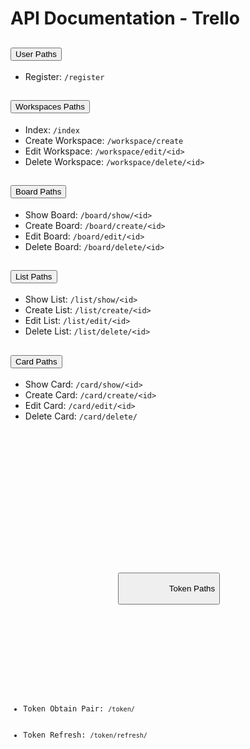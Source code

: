 <div class="container mt-5 mb-5">
    <h1 class="mb-4">API Documentation - Trello</h1>
    <div class="accordion" id="accordionExample">
        <!-- User paths -->
        <div class="accordion-item">
            <h2 class="accordion-header" id="headingOne">
                <button class="accordion-button text-primary" type="button" data-bs-toggle="collapse" data-bs-target="#collapseOne" aria-expanded="true" aria-controls="collapseOne">
                    User Paths
                </button>
            </h2>
            <div id="collapseOne" class="accordion-collapse collapse show" aria-labelledby="headingOne" data-bs-parent="#accordionExample">
                <div class="accordion-body">
                    <ul>
                        <li>Register: <code>/register</code></li>
                    </ul>
                </div>
            </div>
        </div>
        <!-- Workspaces paths -->
        <div class="accordion-item">
            <h2 class="accordion-header" id="headingTwo">
                <button class="accordion-button collapsed text-primary" type="button" data-bs-toggle="collapse" data-bs-target="#collapseTwo" aria-expanded="false" aria-controls="collapseTwo">
                    Workspaces Paths
                </button>
            </h2>
            <div id="collapseTwo" class="accordion-collapse collapse" aria-labelledby="headingTwo" data-bs-parent="#accordionExample">
                <div class="accordion-body">
                    <ul>
                        <li>Index: <code>/index</code></li>
                        <li>Create Workspace: <code>/workspace/create</code></li>
                        <li>Edit Workspace: <code>/workspace/edit/&lt;id&gt;</code></li>
                        <li>Delete Workspace: <code>/workspace/delete/&lt;id&gt;</code></li>
                    </ul>
                </div>
            </div>
        </div>
        <!-- Board paths -->
        <div class="accordion-item">
            <h2 class="accordion-header" id="headingThree">
                <button class="accordion-button collapsed text-primary" type="button" data-bs-toggle="collapse" data-bs-target="#collapseThree" aria-expanded="false" aria-controls="collapseThree">
                    Board Paths
                </button>
            </h2>
            <div id="collapseThree" class="accordion-collapse collapse" aria-labelledby="headingThree" data-bs-parent="#accordionExample">
                <div class="accordion-body">
                    <ul>
                        <li>Show Board: <code>/board/show/&lt;id&gt;</code></li>
                        <li>Create Board: <code>/board/create/&lt;id&gt;</code></li>
                        <li>Edit Board: <code>/board/edit/&lt;id&gt;</code></li>
                        <li>Delete Board: <code>/board/delete/&lt;id&gt;</code></li>
                    </ul>
                </div>
            </div>
        </div>
        <!-- List paths -->
        <div class="accordion-item">
            <h2 class="accordion-header" id="headingFour">
                <button class="accordion-button collapsed text-primary" type="button" data-bs-toggle="collapse" data-bs-target="#collapseFour" aria-expanded="false" aria-controls="collapseFour">
                    List Paths
                </button>
            </h2>
            <div id="collapseFour" class="accordion-collapse collapse" aria-labelledby="headingFour" data-bs-parent="#accordionExample">
                <div class="accordion-body">
                    <ul>
                        <li>Show List: <code>/list/show/&lt;id&gt;</code></li>
                        <li>Create List: <code>/list/create/&lt;id&gt;</code></li>
                        <li>Edit List: <code>/list/edit/&lt;id&gt;</code></li>
                        <li>Delete List: <code>/list/delete/&lt;id&gt;</code></li>
                    </ul>
                </div>
            </div>
        </div>
        <!-- Card paths -->
        <div class="accordion-item">
            <h2 class="accordion-header" id="headingFive">
                <button class="accordion-button collapsed text-primary" type="button" data-bs-toggle="collapse" data-bs-target="#collapseFive" aria-expanded="false" aria-controls="collapseFive">
                    Card Paths
                </button>
            </h2>
            <div id="collapseFive" class="accordion-collapse collapse" aria-labelledby="headingFive" data-bs-parent="#accordionExample">
                <div class="accordion-body">
                    <ul>
                        <li>Show Card: <code>/card/show/&lt;id&gt;</code></li>
                        <li>Create Card: <code>/card/create/&lt;id&gt;</code></li>
                        <li>Edit Card: <code>/card/edit/&lt;id&gt;</code></li>
                        <li>Delete Card: <code>/card/delete/<id&gt;</code></li>
                    </ul>
                </div>
            </div>
        </div>
        <!-- Token paths -->
        <div class="accordion-item">
            <h2 class="accordion-header" id="headingSix">
                <button class="accordion-button collapsed text-primary" type="button" data-bs-toggle="collapse" data-bs-target="#collapseSix" aria-expanded="false" aria-controls="collapseSix">
                    Token Paths
                </button>
            </h2>
            <div id="collapseSix" class="accordion-collapse collapse" aria-labelledby="headingSix" data-bs-parent="#accordionExample">
                <div class="accordion-body">
                    <ul>
                        <li>Token Obtain Pair: <code>/token/</code></li>
                        <li>Token Refresh: <code>/token/refresh/</code></li>
                    </ul>
                </div>
            </div>
        </div>
    </div>
</div>
